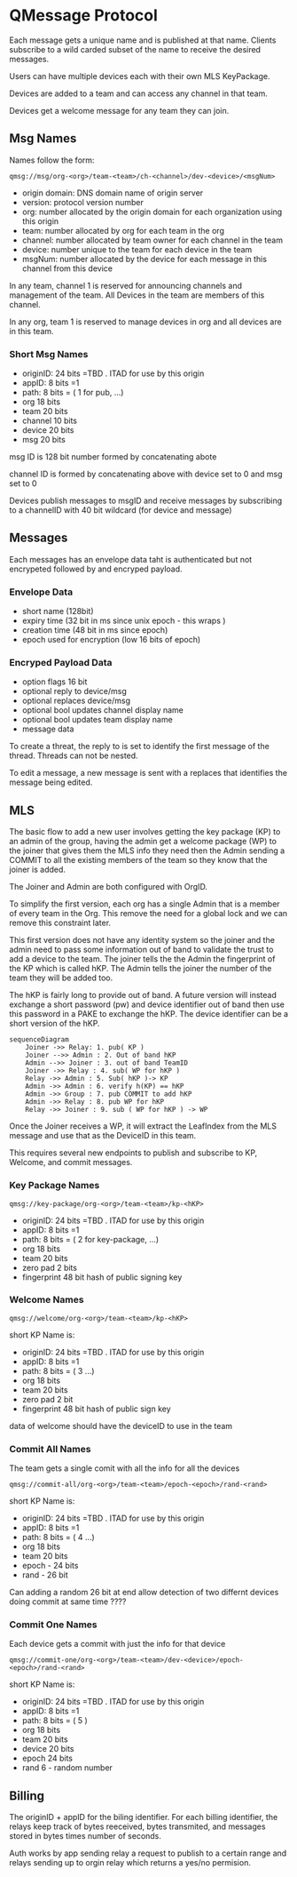 # QMessage Protocol

Each message gets a unique name and is published at that name. Clients
subscribe to a wild carded subset of the name to receive the desired
messages.

Users can have multiple devices each with their own MLS KeyPackage.

Devices are added to a team and can access any channel in that team.

Devices get a welcome message for any team they can join.

## Msg Names

Names follow the form:

```
qmsg://msg/org-<org>/team-<team>/ch-<channel>/dev-<device>/<msgNum>
```

* origin domain: DNS domain name of origin server
* version: protocol version number 
* org: number allocated by the origin domain for each organization using
  this origin
* team: number allocated by org for each team in the org 
* channel: number allocated by team owner for each channel in the team
* device: number unique to the team for each device in the team
* msgNum: number allocated by the device for each message in this
  channel from this device

In any team, channel 1 is reserved for announcing channels and
management of the team. All Devices in the team are members of this
channel. 

In any org, team 1 is reserved to manage devices in org and all devices
are in this team. 

### Short Msg Names

* originID: 24 bits =TBD .  ITAD for use by this origin 
* appID: 8 bits =1
* path: 8 bits = ( 1 for pub, ...)
* org 18 bits 
* team 20 bits 
* channel 10 bits
* device 20  bits
* msg 20 bits 

msg ID is 128 bit number formed by concatenating abote

channel ID is  formed by  concatenating above with device set to 0 
and msg set to 0

Devices publish messages to  msgID and receive messages by
subscribing to a channelID with 40 bit wildcard (for device and message)

## Messages

Each messages has an envelope data taht is authenticated but not
encrypeted followed by and encryped payload. 

### Envelope Data 

* short name (128bit)
* expiry time (32 bit in ms since unix epoch - this wraps ) 
* creation time (48 bit in ms since epoch) 
* epoch used for encryption (low 16 bits of epoch)

### Encryped Payload Data

* option flags 16 bit 
* optional reply to device/msg 
* optional replaces device/msg 
* optional bool updates channel display name 
* optional bool updates team display name 
* message data 

To create a threat, the reply to is set to identify the first message of
the thread. Threads can not be nested.

To edit a message, a new message is sent with a replaces that identifies
the message being edited.


## MLS

The basic flow to add a new user involves getting the key package (KP) to
an admin of the group, having the admin get a welcome package (WP) to the
joiner that gives them the MLS info they need then the Admin sending a
COMMIT to all the existing members of the team so they know that the
joiner is added.

The Joiner and Admin are both configured with OrgID. 

To simplify the first version, each org has a single Admin that is a
member of every team in the Org. This remove the need for a global lock
and we can remove this constraint later. 

This first version does not have any identity system so the joiner and
the admin need to pass some information out of band to validate the
trust to add a device to the team. The joiner tells the the Admin the
fingerprint of the KP which is called hKP. The Admin tells the joiner
the number of the team they will be added too.

The hKP is fairly long to provide out of band. A future version will
instead exchange a short password (pw) and device identifier out of band
then use this password in a PAKE to exchange the hKP. The device
identifier can be a short version of the hKP.

```mermaid
sequenceDiagram
    Joiner ->> Relay: 1. pub( KP )
    Joiner -->> Admin : 2. Out of band hKP
    Admin -->> Joiner : 3. out of band TeamID
    Joiner ->> Relay : 4. sub( WP for hKP )
    Relay ->> Admin : 5. Sub( hKP )-> KP
    Admin ->> Admin : 6. verify h(KP) == hKP
    Admin ->> Group : 7. pub COMMIT to add hKP
    Admin ->> Relay : 8. pub WP for hKP
    Relay ->> Joiner : 9. sub ( WP for hKP ) -> WP
```

Once the Joiner receives a WP, it will extract the LeafIndex from the
MLS message and use that as the DeviceID in this team.

This requires several new endpoints to publish and subscribe to KP,
Welcome, and commit messages. 


### Key Package Names
```
qmsg://key-package/org-<org>/team-<team>/kp-<hKP>
```

* originID: 24 bits =TBD .  ITAD for use by this origin 
* appID: 8 bits =1
* path: 8 bits = ( 2 for key-package, ...)
* org 18 bits 
* team 20 bits 
* zero pad 2 bits
* fingerprint 48 bit hash of public signing key


### Welcome Names
```
qmsg://welcome/org-<org>/team-<team>/kp-<hKP>
```

short KP Name is:
* originID: 24 bits =TBD .  ITAD for use by this origin 
* appID: 8 bits =1
* path: 8 bits = ( 3 ...)
* org 18 bits 
* team 20 bits 
* zero pad 2 bit
* fingerprint 48 bit hash of public sign key 

data of welcome should have the deviceID to use in the team 

 
### Commit All Names

The team gets a single comit with all the info for all the devices

```
qmsg://commit-all/org-<org>/team-<team>/epoch-<epoch>/rand-<rand>
```

short KP Name is:

* originID: 24 bits =TBD .  ITAD for use by this origin 
* appID: 8 bits =1
* path: 8 bits = ( 4 ...)
* org 18 bits 
* team 20 bits 
* epoch - 24 bits
* rand - 26 bit 

Can adding a random 26 bit at end allow detection of two differnt
devices doing commit at same time ????


### Commit One Names

Each device gets a commit with just the info for that device 

```
qmsg://commit-one/org-<org>/team-<team>/dev-<device>/epoch-<epoch>/rand-<rand>
```

short KP Name is:

* originID: 24 bits =TBD .  ITAD for use by this origin 
* appID: 8 bits =1
* path: 8 bits = ( 5 )
* org 18 bits 
* team 20 bits 
* device 20  bits 
* epoch  24 bits
* rand 6  - random number 


## Billing

The originID + appID for the biling identifier. For each billing
identifier, the  relays keep track of bytes reeceived, bytes transmited,
and messages stored in bytes times number of seconds. 

Auth works by app sending relay a request to publish to a certain range
and relays sending up to orgin relay which returns a yes/no permision. 

